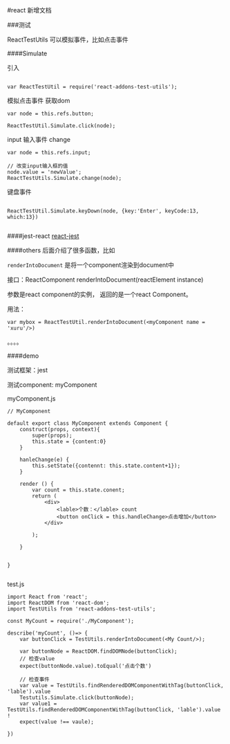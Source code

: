 #react 新增文档

###测试

ReactTestUtils 可以模拟事件，比如点击事件

####Simulate


 引入
 
```

var ReactTestUtil = require('react-addons-test-utils');

```

模拟点击事件 获取dom

```
var node = this.refs.button;

ReactTestUtil.Simulate.click(node);

```

input 输入事件 change

```
var node = this.refs.input;

// 改变input输入框的值
node.value = 'newValue';
ReactTestUtils.Simulate.change(node);
```

键盘事件

```

ReactTestUtil.Simulate.keyDown(node, {key:'Enter', keyCode:13, which:13})


```


####jest-react
[react-jest](https://facebook.github.io/jest/docs/tutorial-react.html)

####others
后面介绍了很多函数，比如

`renderIntoDocument` 是将一个component渲染到document中

 接口：ReactComponent  renderIntoDocument(reactElement instance)
 
   参数是react component的实例， 返回的是一个react Component。
 
 用法：
 
 ```
 var mybox = ReactTestUtil.renderIntoDocument(<myComponent name = 'xuru'/>)
 
 ```
 
 。。。。
 

####demo

测试框架：jest

测试component: myComponent

 myComponent.js
 
```
// MyComponent

default export class MyComponent extends Component {
	construct(props, context){
		super(props);
		this.state = {content:0}
	}
	
	hanleChange(e) {
		this.setState({contennt: this.state.content+1});		
	}

	render () {
		var count = this.state.conent;
		return (
			<div>
				<lable>个数：</lable> count
				<button onClick = this.handleChange>点击增加</button>
			</div>
		
		);

	}


}


``` 

test.js

```
import React from 'react';
import ReactDOM from 'react-dom';
import TestUtils from 'react-addons-test-utils';

const MyCount = require('./MyComponent');

describe('myCount', ()=> {
	var buttonClick = TestUtils.renderIntoDocument(<My Count/>);
	
	var buttonNode = ReactDOM.findDOMNode(buttonClick);
	// 检查value
	expect(buttonNode.value).toEqual('点击个数')
	
	// 检查事件
	var value = TestUtils.findRenderedDOMComponentWithTag(buttonClick, 'lable').value 
	Testutils.Simulate.click(buttonNode);
    var value1 = TestUtils.findRenderedDOMComponentWithTag(buttonClick, 'lable').value !
	expect(value !== vaule);

})



```


















